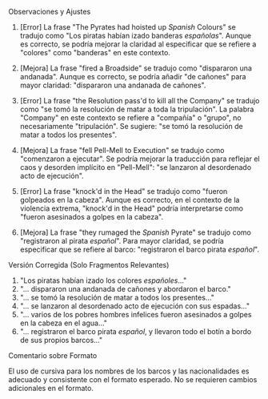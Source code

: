 Observaciones y Ajustes

1. [Error] La frase "The Pyrates had hoisted up _Spanish_ Colours" se tradujo como "Los piratas habían izado banderas *españolas*". Aunque es correcto, se podría mejorar la claridad al especificar que se refiere a "colores" como "banderas" en este contexto.
   
2. [Mejora] La frase "fired a Broadside" se tradujo como "dispararon una andanada". Aunque es correcto, se podría añadir "de cañones" para mayor claridad: "dispararon una andanada de cañones".

3. [Error] La frase "the Resolution pass'd to kill all the Company" se tradujo como "se tomó la resolución de matar a toda la tripulación". La palabra "Company" en este contexto se refiere a "compañía" o "grupo", no necesariamente "tripulación". Se sugiere: "se tomó la resolución de matar a todos los presentes".

4. [Mejora] La frase "fell Pell-Mell to Execution" se tradujo como "comenzaron a ejecutar". Se podría mejorar la traducción para reflejar el caos y desorden implícito en "Pell-Mell": "se lanzaron al desordenado acto de ejecución".

5. [Error] La frase "knock'd in the Head" se tradujo como "fueron golpeados en la cabeza". Aunque es correcto, en el contexto de la violencia extrema, "knock'd in the Head" podría interpretarse como "fueron asesinados a golpes en la cabeza".

6. [Mejora] La frase "they rumaged the _Spanish_ Pyrate" se tradujo como "registraron al pirata *español*". Para mayor claridad, se podría especificar que se refiere al barco: "registraron el barco pirata *español*".

Versión Corregida (Solo Fragmentos Relevantes)

1. "Los piratas habían izado los colores *españoles*..."
2. "... dispararon una andanada de cañones y abordaron el barco."
3. "... se tomó la resolución de matar a todos los presentes..."
4. "... se lanzaron al desordenado acto de ejecución con sus espadas..."
5. "... varios de los pobres hombres infelices fueron asesinados a golpes en la cabeza en el agua..."
6. "... registraron el barco pirata *español*, y llevaron todo el botín a bordo de sus propios barcos..."

Comentario sobre Formato

El uso de cursiva para los nombres de los barcos y las nacionalidades es adecuado y consistente con el formato esperado. No se requieren cambios adicionales en el formato.